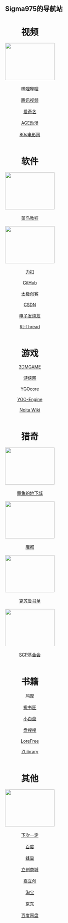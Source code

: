 ## Sigma975的导航站

<div id="video" style="width:160px;">
  
  <center><h1 style="margin-bottom:0;">视频</h1></center><br>
  
  <center><a href="https://www.bilibili.com/" target="_blank"><img src="https://t7.baidu.com/it/u=4138435146,1856383332&fm=218&app=125&size=f242,150&n=0&f=PNG?s=8197C732DDA1FA133E526557030030B9&sec=1652288400&t=aa4a6db4ffc4ae2338f543d4c397ef5f" width=160 height=120></a></center><br>
  
  <center><a href="https://www.bilibili.com/" target="_blank">哔哩哔哩</a></center><br>
  
  <center><a href="https://v.qq.com/?ptag=qqbsc" target="_blank">腾讯视频</a></center><br>
  
  <center><a href="https://www.iqiyi.com/" target="_blank">爱奇艺</a></center><br>
  
  <center><a href="https://www.agemys.com/" target="_blank">AGE动漫</a></center><br>
  
  <center><a href="https://www.80s.tw/" target="_blank">80s电影网</a></center><br>
    
</div>

<div id="software" style="width:160px;">

  <center><h1 style="margin-bottom:0;">软件</h1></center><br>
  
  <center><a href="https://www.runoob.com/" target="_blank"><img src="https://img1.baidu.com/it/u=2206127466,2420924082&fm=253&fmt=auto&app=138&f=GIF?w=220&h=100" width=160 height=120></a></center><br>

  <center><a href="https://www.runoob.com/" target="_blank">菜鸟教程</a></center><br>
  
  <center><a href="http://scp-wiki-cn.wikidot.com/" target="_blank"><img src="https://static.leetcode.cn/cn-mono-assets/production/assets/logo-dark-cn.c42314a8.svg" width=160 height=120></a></center><br>

  <center><a href="https://leetcode.cn/" target="_blank">力扣</a></center><br>
  
  <center><a href="https://github.com/" target="_blank">GitHub</a></center><br>
  
  <center><a href="http://www.taichi-maker.com/" target="_blank">太极创客</a></center><br>
  
  <center><a href="https://www.csdn.net/" target="_blank">CSDN</a></center><br>

  <center><a href="https://www.elecfans.com/" target="_blank">电子发烧友</a></center><br>
  
  <center><a href="https://www.rt-thread.org/" target="_blank">Rt-Thread</a></center><br>
  
</div>

<div id="game" style="width:160px;">
  
  <center><h1 style="margin-bottom:0;">游戏</h1></center><br>
  
  <center><a href="https://www.3dmgame.com/" target="_blank">3DMGAME</a></center><br>

  <center><a href="https://www.ali213.net/" target="_blank">游侠网</a></center><br>
  
  <center><a href="http://ygocore.ysepan.com/" target="_blank">YGOcore</a></center><br>

  <center><a href="https://www.ygo-sem.cn/index.html" target="_blank">YGO-Engine</a></center><br>
  
  <center><a href="https://noita.fandom.com/wiki/Noita_Wiki/zh?mobileaction=toggle_view_mobile" target="_blank">Noita Wiki</a></center><br>
  
</div>

<div id="strange" style="width:160px;">
  
  <center><h1 style="margin-bottom:0;">猎奇</h1></center><br>

  <center><a href="https://www.cnmods.org/" target="_blank"><img src="https://www.cnmods.org/title-1.jpg" width=160 height=120></a></center><br>

  <center><a href="https://www.cnmods.org/" target="_blank">章鱼的地下城</a></center><br>

  <center><a href="https://www.cnmods.net/#/homePage" target="_blank"><img src="https://wiki.cnmods.org/_media/logo.png" width=160 height=120></a></center><br>

  <center><a href="https://www.cnmods.net/#/homePage" target="_blank">魔都</a></center><br>

  <center><a href="https://www.douban.com/note/581689161/" target="_blank"><img src="https://img0.baidu.com/it/u=2898435425,2147751146&fm=253&fmt=auto&app=138&f=JPEG?w=593&h=500" width=160 height=120></a></center><br>

  <center><a href="https://www.douban.com/note/581689161/" target="_blank">克苏鲁书单</a></center><br>

  <center><a href="http://scp-wiki-cn.wikidot.com/" target="_blank"><img src="https://img2.baidu.com/it/u=3880532747,2617205718&fm=253&fmt=auto&app=138&f=JPEG?w=800&h=500" width=160 height=120></a></center><br>

  <center><a href="http://scp-wiki-cn.wikidot.com/" target="_blank">SCP基金会</a></center><br>
  
</div>

<div id="book" style="width:160px;">
  
  <center><h1 style="margin-bottom:0;">书籍</h1></center><br>
  
  <center><a href="https://www.jiumodiary.com" target="_blank">鸠摩</a></center><br>

  <center><a href="https://www.banshujiang.cn" target="_blank">搬书匠</a></center><br>

  <center><a href="https://www.xiaobaipan.com" target="_blank">小白盘</a></center><br>

  <center><a href="https://www.pansoso.org" target="_blank">盘搜搜</a></center><br>

  <center><a href="https://ebook2.lorefree.com" target="_blank">LoreFree</a></center><br>

  <center><a href="https://zh.singlelogin.me/" target="_blank">ZLibrary</a></center><br>
  
</div>

<div id="other" style="width:160px;">
  
  <center><h1 style="margin-bottom:0;">其他</h1></center><br>

  <center><a href="https://www.iiice.cn/#/" target="_blank"><img src="https://img2.baidu.com/it/u=1666363001,73034044&fm=253&fmt=auto?w=1452&h=800" width=160 height=120></a></center><br>

  <center><a href="https://www.iiice.cn/#/" target="_blank">下次一定</a></center><br>

  <center><a href="https://www.baidu.com/" target="_blank">百度</a></center><br>

  <center><a href="https://666yun.men/#/dashboard" target="_blank">蜂巢</a></center><br>

  <center><a href="https://www.szlcsc.com/?c=BD&sdclkid=ALeN15opALAi15eG&audience=3121619&bd_vid=8386733010871724153" target="_blank">立创商城</a></center><br>

  <center><a href="https://www.jlc.com/" target="_blank">嘉立创</a></center><br>

  <center><a href="https://www.taobao.com/" target="_blank">淘宝</a></center><br>

  <center><a href="https://www.jd.com/" target="_blank">京东</a></center><br>

  <center><a href="https://pan.baidu.com/disk/main?from=oldversion#/brand" target="_blank">百度网盘</a></center><br>
  
</div>



